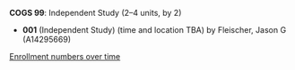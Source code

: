 **COGS 99**: Independent Study (2–4 units, by 2)

- **001** (Independent Study) (time and location TBA) by Fleischer, Jason G (A14295669)

[Enrollment numbers over time](./COGS99.tsv)
